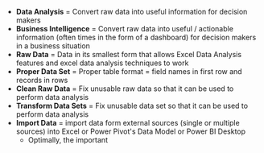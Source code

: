- **Data Analysis** = Convert raw data into useful information for decision makers
- **Business Intelligence** = Convert raw data into useful / actionable information (often times in the form of a dashboard) for decision makers in a business situation
- **Raw Data** = Data in its smallest form that allows Excel Data Analysis features and excel data analysis techniques to work
- **Proper Data Set** = Proper table format = field names in first row and records in rows
- **Clean Raw Data** = Fix unusable raw data so that it can be used to perform data analysis
- **Transform Data Sets** = Fix unusable data set so that it can be used to perform data analysis
- **Import Data** = import data form external sources (single or multiple sources) into Excel or Power Pivot's Data Model or Power BI Desktop
	- Optimally, the important 